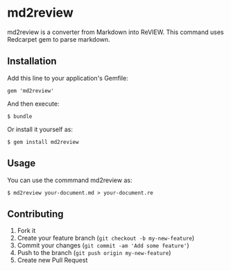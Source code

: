 # md2review

md2review is a converter from Markdown into ReVIEW.
This command uses Redcarpet gem to parse markdown.

## Installation

Add this line to your application's Gemfile:

    gem 'md2review'

And then execute:

    $ bundle

Or install it yourself as:

    $ gem install md2review

## Usage

You can use the commmand md2review as:

    $ md2review your-document.md > your-document.re

## Contributing

1. Fork it
2. Create your feature branch (`git checkout -b my-new-feature`)
3. Commit your changes (`git commit -am 'Add some feature'`)
4. Push to the branch (`git push origin my-new-feature`)
5. Create new Pull Request
